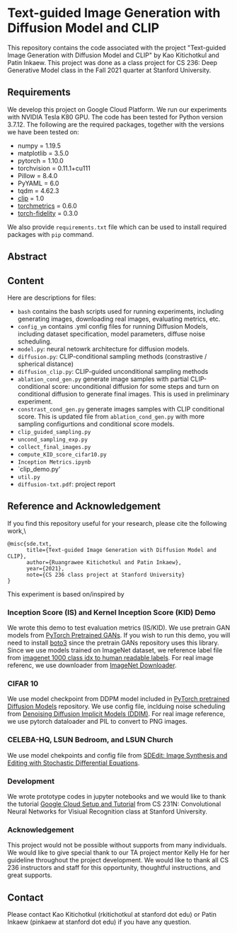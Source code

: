 # Text-guided Image Generation with Diffusion Model and CLIP

This repository contains the code associated with the project "Text-guided Image Generation with Diffusion Model and CLIP" by Kao Kitichotkul and Patin Inkaew. This project was done as a class project for CS 236: Deep Generative Model class in the Fall 2021 quarter at Stanford University.

## Requirements
We develop this project on Google Cloud Platform. We run our experiments with NVIDIA Tesla K80 GPU.
The code has been tested for Python version 3.7.12. The following are the required packages, together with the versions we have been tested on:
- numpy = 1.19.5
- matplotlib = 3.5.0
- pytorch = 1.10.0
- torchvision = 0.11.1+cu111
- Pillow = 8.4.0
- PyYAML = 6.0
- tqdm = 4.62.3
- [clip](https://github.com/openai/CLIP) = 1.0
- [torchmetrics](https://torchmetrics.readthedocs.io/en/latest/) = 0.6.0
- [torch-fidelity](https://torch-fidelity.readthedocs.io/en/latest/) = 0.3.0

We also provide `requirements.txt` file which can be used to install required packages with `pip` command.

## Abstract

## Content
Here are descriptions for files:
* `bash` contains the bash scripts used for running experiments, including generating images, downloading real images, evaluating metrics, etc.
* `config_ym` contains .yml config files for running Diffusion Models, including dataset specification, model parameters, diffuse noise scheduling.
* `model.py`: neural netowrk architecture for diffusion models.
* `diffusion.py`: CLIP-conditional sampling methods (constrastive / spherical distance)
* `diffusion_clip.py`: CLIP-guided unconditional sampling methods
* `ablation_cond_gen.py` generate image samples with partial CLIP-conditional score: unconditional diffusion for some steps and turn on conditional diffusion to generate final images. This is used in preliminary experiment.
* `constrast_cond_gen.py` generate images samples with CLIP conditional score. This is updated file from `ablation_cond_gen.py` with more sampling configurtions and conditional score models.
* `clip_guided_sampling.py`
* `uncond_sampling_exp.py`
* `collect_final_images.py`
* `compute_KID_score_cifar10.py`
* `Inception Metrics.ipynb`
* `clip_demo.py'
* `util.py`
* `diffusion-txt.pdf`: project report


## Reference and Acknowledgement
If you find this repository useful for your research, please cite the following work,\

```
@misc{sde.txt,
      title={Text-guided Image Generation with Diffusion Model and CLIP}, 
      author={Ruangrawee Kitichotkul and Patin Inkaew},
      year={2021},
      note={CS 236 class project at Stanford University}
}
```

This experiment is based on/inspired by

### Inception Score (IS) and Kernel Inception Score (KID) Demo
We wrote this demo to test evaluation metrics (IS/KID). We use pretrain GAN models from [PyTorch Pretrained GANs](https://github.com/lukemelas/pytorch-pretrained-gans). If you wish to run this demo, you will need to install [boto3](https://boto3.amazonaws.com/v1/documentation/api/latest/index.html) since the pretrain GANs repository uses this library. Since we use models trained on ImageNet dataset, we reference label file from [imagenet 1000 class idx to human readable labels](https://gist.github.com/yrevar/942d3a0ac09ec9e5eb3a). For real image referenc, we use downloader from [ImageNet Downloader](https://github.com/mf1024/ImageNet-Datasets-Downloader).

### CIFAR 10 
We use model checkpoint from DDPM model included in [PyTorch pretrained Diffusion Models](https://github.com/pesser/pytorch_diffusion) repository. We use config file, inclduing noise scheduling from [Denoising Diffusion Implicit Models (DDIM)](https://github.com/ermongroup/ddim). For real image reference, we use pytorch dataloader and PIL to convert to PNG images.

### CELEBA-HQ, LSUN Bedroom, and LSUN Church
We use model chekpoints and config file from [SDEdit: Image Synthesis and Editing with Stochastic Differential Equations](https://github.com/ermongroup/SDEdit).

### Development
We wrote prototype codes in jupyter notebooks and we would like to thank the tutorial [Google Cloud Setup and Tutorial](https://github.com/cs231n/gcloud) from CS 231N: Convolutional Neural Networks for Visiual Recognition class at Stanford University.

### Acknowledgement
This project would not be possible without supports from many individuals. We would like to give special thank to our TA project mentor Kelly He for her guideline throughout the project development. We would like to thank all CS 236 instructors and staff for this opportunity,  thoughtful instructions, and great supports.

## Contact

Please contact Kao Kitichotkul (rkitichotkul at stanford dot edu) or Patin Inkaew (pinkaew at stanford dot edu) if you have any question.
